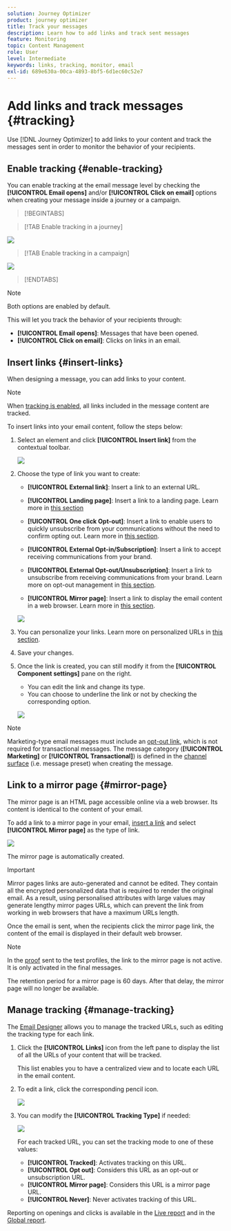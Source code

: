 ```yaml
---
solution: Journey Optimizer
product: journey optimizer
title: Track your messages
description: Learn how to add links and track sent messages
feature: Monitoring
topic: Content Management
role: User
level: Intermediate
keywords: links, tracking, monitor, email
exl-id: 689e630a-00ca-4893-8bf5-6d1ec60c52e7
---
```

# Add links and track messages {#tracking}

Use [!DNL Journey Optimizer] to add links to your content and track the messages sent in order to monitor the behavior of your recipients.

## Enable tracking {#enable-tracking}

You can enable tracking at the email message level by checking the **[!UICONTROL Email opens]** and/or **[!UICONTROL Click on email]** options when creating your message inside a journey or a campaign.

>[!BEGINTABS]

>[!TAB Enable tracking in a journey]

![](assets/message-tracking-journey.png)

>[!TAB Enable tracking in a campaign]

![](assets/message-tracking-campaign.png)

>[!ENDTABS]

>[!NOTE]
>
>Both options are enabled by default.

This will let you track the behavior of your recipients through:

* **[!UICONTROL Email opens]**: Messages that have been opened.
* **[!UICONTROL Click on email]**: Clicks on links in an email.

## Insert links {#insert-links}

When designing a message, you can add links to your content.

>[!NOTE]
>
>When [tracking is enabled](#enable-tracking), all links included in the message content are tracked.

To insert links into your email content, follow the steps below:

1. Select an element and click **[!UICONTROL Insert link]** from the contextual toolbar.

    ![](assets/message-tracking-insert-link.png)

1. Choose the type of link you want to create:

    * **[!UICONTROL External link]**: Insert a link to an external URL.

    * **[!UICONTROL Landing page]**: Insert a link to a landing page. Learn more in [this section](../landing-pages/get-started-lp.md)

    * **[!UICONTROL One click Opt-out]**: Insert a link to enable users to quickly unsubscribe from your communications without the need to confirm opting out. Learn more in [this section](../privacy/opt-out.md#one-click-opt-out).

    * **[!UICONTROL External Opt-in/Subscription]**: Insert a link to accept receiving communications from your brand.

    * **[!UICONTROL External Opt-out/Unsubscription]**: Insert a link to unsubscribe from receiving communications from your brand. Learn more on opt-out management in [this section](../privacy/opt-out.md#opt-out-management).

    * **[!UICONTROL Mirror page]**: Insert a link to display the email content in a web browser. Learn more in [this section](#mirror-page).

    ![](assets/message-tracking-links.png)

1. You can personalize your links. Learn more on personalized URLs in [this section](../personalization/personalization-syntax.md#perso-urls).

1. Save your changes.

1. Once the link is created, you can still modify it from the **[!UICONTROL Component settings]** pane on the right. 

    * You can edit the link and change its type.
    * You can choose to underline the link or not by checking the corresponding option.

    ![](assets/message-tracking-link-settings.png)

>[!NOTE]
>
>Marketing-type email messages must include an [opt-out link](../privacy/opt-out.md#opt-out-management), which is not required for transactional messages. The message category (**[!UICONTROL Marketing]** or **[!UICONTROL Transactional]**) is defined in the [channel surface](../configuration/channel-surfaces.md#email-type) (i.e. message preset) when creating the message.

## Link to a mirror page {#mirror-page}

The mirror page is an HTML page accessible online via a web browser. Its content is identical to the content of your email.

To add a link to a mirror page in your email, [insert a link](#insert-links) and select **[!UICONTROL Mirror page]** as the type of link.

![](assets/message-tracking-mirror-page.png)

The mirror page is automatically created.

>[!IMPORTANT]
>
>Mirror pages links are auto-generated and cannot be edited. They contain all the encrypted personalized data that is required to render the original email. As a result, using personalised attributes with large values may generate lengthy mirror pages URLs, which can prevent the link from working in web browsers that have a maximum URLs length.

Once the email is sent, when the recipients click the mirror page link, the content of the email is displayed in their default web browser.

>[!NOTE]
>
>In the [proof](preview.md#send-proofs) sent to the test profiles, the link to the mirror page is not active. It is only activated in the final messages.

The retention period for a mirror page is 60 days. After that delay, the mirror page will no longer be available.

## Manage tracking {#manage-tracking}

The [Email Designer](content-from-scratch.md) allows you to manage the tracked URLs, such as editing the tracking type for each link.

1. Click the **[!UICONTROL Links]** icon from the left pane to display the list of all the URLs of your content that will be tracked.

    This list enables you to have a centralized view and to locate each URL in the email content.

1. To edit a link, click the corresponding pencil icon.

    ![](assets/message-tracking-edit-links.png)

1. You can modify the **[!UICONTROL Tracking Type]** if needed:

   ![](assets/message-tracking-edit-a-link.png)

    For each tracked URL, you can set the tracking mode to one of these values:

    * **[!UICONTROL Tracked]**: Activates tracking on this URL.
    * **[!UICONTROL Opt out]**: Considers this URL as an opt-out or unsubscription URL.
    * **[!UICONTROL Mirror page]**: Considers this URL is a mirror page URL.
    * **[!UICONTROL Never]**: Never activates tracking of this URL. <!--This information is saved: if the URL appears again in a future message, its tracking is automatically deactivated.-->

Reporting on openings and clicks is available in the [Live report](../reports/live-report.md) and in the [Global report](../reports/global-report.md).
